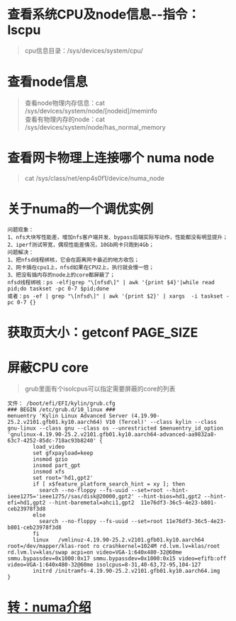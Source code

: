 # 查看系统CPU及node信息--指令：lscpu
> cpu信息目录：/sys/devices/system/cpu/   
# 查看node信息
> 查看node物理内存信息：cat /sys/devices/system/node/[nodeid]/meminfo   
> 查看有物理内存的node：cat /sys/devices/system/node/has_normal_memory    
# 查看网卡物理上连接哪个 numa node
>  cat /sys/class/net/enp4s0f1/device/numa_node
# 关于numa的一个调优实例
```
问题现象：
1、nfs大块写性能差，增加nfs客户端并发、bypass后端实际写动作，性能都没有明显提升；
2、iperf测试带宽，偶现性能差情况，10Gb网卡只跑到4Gb；
问题解决：
1、把nfsd线程绑核，它会在距离网卡最近的地方收包；
2、网卡插在cpu1上，nfsd如果在CPU2上，执行就会慢一倍；
3、把没有插内存的node上的core都屏蔽了；
nfsd线程绑核：ps -elf|grep "\[nfsd\]" | awk '{print $4}'|while read pid;do taskset -pc 0-7 $pid;done
或者：ps -ef | grep "\[nfsd\]" | awk '{print $2}' | xargs  -i taskset -pc 0-7 {}
```
# 获取页大小：getconf PAGE_SIZE
# 屏蔽CPU core
> grub里面有个isolcpus可以指定需要屏蔽的core的列表   
```
文件： /boot/efi/EFI/kylin/grub.cfg
### BEGIN /etc/grub.d/10_linux ###
menuentry 'Kylin Linux Advanced Server (4.19.90-25.2.v2101.gfb01.ky10.aarch64) V10 (Tercel)' --class kylin --class gnu-linux --class gnu --class os --unrestricted $menuentry_id_option 'gnulinux-4.19.90-25.2.v2101.gfb01.ky10.aarch64-advanced-aa9832a8-63c7-4252-85dc-718ac93b8240' {
        load_video
        set gfxpayload=keep
        insmod gzio
        insmod part_gpt
        insmod xfs
        set root='hd1,gpt2'
        if [ x$feature_platform_search_hint = xy ]; then
          search --no-floppy --fs-uuid --set=root --hint-ieee1275='ieee1275//sas/disk@20000,gpt2' --hint-bios=hd1,gpt2 --hint-efi=hd1,gpt2 --hint-baremetal=ahci1,gpt2  11e76df3-36c5-4e23-b801-ceb23978f3d8
        else
          search --no-floppy --fs-uuid --set=root 11e76df3-36c5-4e23-b801-ceb23978f3d8
        fi
        linux   /vmlinuz-4.19.90-25.2.v2101.gfb01.ky10.aarch64 root=/dev/mapper/klas-root ro crashkernel=1024M rd.lvm.lv=klas/root rd.lvm.lv=klas/swap acpi=on video=VGA-1:640x480-32@60me smmu.bypassdev=0x1000:0x17 smmu.bypassdev=0x1000:0x15 video=efifb:off video=VGA-1:640x480-32@60me isolcpus=8-31,40-63,72-95,104-127
        initrd /initramfs-4.19.90-25.2.v2101.gfb01.ky10.aarch64.img
}

```
# [转：numa介绍](https://blog.csdn.net/yk_wing4/article/details/87474172)
